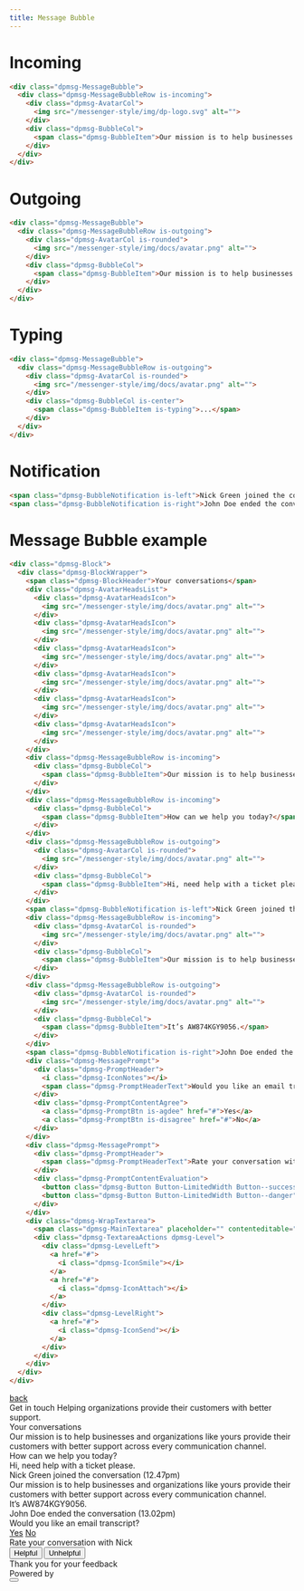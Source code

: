 ```yaml
---
title: Message Bubble
---
```


# Incoming
```html @preview
<div class="dpmsg-MessageBubble">
  <div class="dpmsg-MessageBubbleRow is-incoming">
    <div class="dpmsg-AvatarCol">
      <img src="/messenger-style/img/dp-logo.svg" alt="">
    </div>
    <div class="dpmsg-BubbleCol">
      <span class="dpmsg-BubbleItem">Our mission is to help businesses and organizations like yours provide their customers with better support across every communication channel.</span>
    </div>
  </div>
</div>
```

# Outgoing
```html @preview
<div class="dpmsg-MessageBubble">
  <div class="dpmsg-MessageBubbleRow is-outgoing">
    <div class="dpmsg-AvatarCol is-rounded">
      <img src="/messenger-style/img/docs/avatar.png" alt="">
    </div>
    <div class="dpmsg-BubbleCol">
      <span class="dpmsg-BubbleItem">Our mission is to help businesses and organizations like yours provide their customers with better support across every communication channel.</span>
    </div>
  </div>
</div>
```

# Typing
```html @preview
<div class="dpmsg-MessageBubble">
  <div class="dpmsg-MessageBubbleRow is-outgoing">
    <div class="dpmsg-AvatarCol is-rounded">
      <img src="/messenger-style/img/docs/avatar.png" alt="">
    </div>
    <div class="dpmsg-BubbleCol is-center">
      <span class="dpmsg-BubbleItem is-typing">...</span>
    </div>
  </div>
</div>
```

# Notification
```html @preview
<span class="dpmsg-BubbleNotification is-left">Nick Green joined the conversation (12.47pm)</span>
<span class="dpmsg-BubbleNotification is-right">John Doe ended the conversation (13.02pm)</span>
```

# Message Bubble example
```html @preview
<div class="dpmsg-Block">
  <div class="dpmsg-BlockWrapper">
    <span class="dpmsg-BlockHeader">Your conversations</span>
    <div class="dpmsg-AvatarHeadsList">
      <div class="dpmsg-AvatarHeadsIcon">
        <img src="/messenger-style/img/docs/avatar.png" alt="">
      </div>
      <div class="dpmsg-AvatarHeadsIcon">
        <img src="/messenger-style/img/docs/avatar.png" alt="">
      </div>
      <div class="dpmsg-AvatarHeadsIcon">
        <img src="/messenger-style/img/docs/avatar.png" alt="">
      </div>
      <div class="dpmsg-AvatarHeadsIcon">
        <img src="/messenger-style/img/docs/avatar.png" alt="">
      </div>
      <div class="dpmsg-AvatarHeadsIcon">
        <img src="/messenger-style/img/docs/avatar.png" alt="">
      </div>
      <div class="dpmsg-AvatarHeadsIcon">
        <img src="/messenger-style/img/docs/avatar.png" alt="">
      </div>
    </div>
    <div class="dpmsg-MessageBubbleRow is-incoming">
      <div class="dpmsg-BubbleCol">
        <span class="dpmsg-BubbleItem">Our mission is to help businesses and organizations like yours provide their customers with better support across every communication channel.</span>
      </div>
    </div>
    <div class="dpmsg-MessageBubbleRow is-incoming">
      <div class="dpmsg-BubbleCol">
        <span class="dpmsg-BubbleItem">How can we help you today?</span>
      </div>
    </div>
    <div class="dpmsg-MessageBubbleRow is-outgoing">
      <div class="dpmsg-AvatarCol is-rounded">
        <img src="/messenger-style/img/docs/avatar.png" alt="">
      </div>
      <div class="dpmsg-BubbleCol">
        <span class="dpmsg-BubbleItem">Hi, need help with a ticket please.</span>
      </div>
    </div>
    <span class="dpmsg-BubbleNotification is-left">Nick Green joined the conversation (12.47pm)</span>
    <div class="dpmsg-MessageBubbleRow is-incoming">
      <div class="dpmsg-AvatarCol is-rounded">
        <img src="/messenger-style/img/docs/avatar.png" alt="">
      </div>
      <div class="dpmsg-BubbleCol">
        <span class="dpmsg-BubbleItem">Our mission is to help businesses and organizations like yours provide their customers with better support across every communication channel.</span>
      </div>
    </div>
    <div class="dpmsg-MessageBubbleRow is-outgoing">
      <div class="dpmsg-AvatarCol is-rounded">
        <img src="/messenger-style/img/docs/avatar.png" alt="">
      </div>
      <div class="dpmsg-BubbleCol">
        <span class="dpmsg-BubbleItem">It’s AW874KGY9056.</span>
      </div>
    </div>
    <span class="dpmsg-BubbleNotification is-right">John Doe ended the conversation (13.02pm)</span>
    <div class="dpmsg-MessagePrompt">
      <div class="dpmsg-PromptHeader">
        <i class="dpmsg-IconNotes"></i>
        <span class="dpmsg-PromptHeaderText">Would you like an email transcript?</span>
      </div>
      <div class="dpmsg-PromptContentAgree">
        <a class="dpmsg-PromptBtn is-agdee" href="#">Yes</a>
        <a class="dpmsg-PromptBtn is-disagree" href="#">No</a>
      </div>
    </div>
    <div class="dpmsg-MessagePrompt">
      <div class="dpmsg-PromptHeader">
        <span class="dpmsg-PromptHeaderText">Rate your conversation with Nick</span>
      </div>
      <div class="dpmsg-PromptContentEvaluation">
        <button class="dpmsg-Button Button-LimitedWidth Button--success">Helpful</button>
        <button class="dpmsg-Button Button-LimitedWidth Button--danger">Unhelpful</button>
      </div>
    </div>
    <div class="dpmsg-WrapTextarea">
      <span class="dpmsg-MainTextarea" placeholder="" contenteditable="true"></span>
      <div class="dpmsg-TextareaActions dpmsg-Level">
        <div class="dpmsg-LevelLeft">
          <a href="#">
            <i class="dpmsg-IconSmile"></i>
          </a>
          <a href="#">
            <i class="dpmsg-IconAttach"></i>
          </a>  
        </div>
        <div class="dpmsg-LevelRight">
          <a href="#">
            <i class="dpmsg-IconSend"></i>
          </a>
        </div>
      </div>
    </div>
  </div>
</div>
```

<div class="dpmsg-ScreenWrap">
  <div class="dpmsg-Screen is-blue">
    <div class="dpmsg-ScreenHeder">
      <div class="dpmsg-ScreenControls dpmsg-Level">
        <a class="dpmsg-BackBtn dpmsg-LevelLeft" href="#"><i class="dpmsg-IconArrow iconArrow--left"></i> back</a>
        <div class="dpmsg-LevelRight">
          <a href="#">
            <i class="dpmsg-IconMute"></i>
          </a>
        </div>
      </div>
      <div class="dpmsg-ScreenHederLogo">
        <img src="/messenger-style/img/deskpro-logo-white.svg" alt="">
      </div>
      <span class="dpmsg-ScreenHederTitle">Get in touch</span>
      <span class="dpmsg-ScreenHederText">Helping organizations provide their customers with better support.</span>
    </div>
    <div class="dpmsg-ScreenContent">
      <div class="dpmsg-Block">
        <div class="dpmsg-BlockWrapper">
          <span class="dpmsg-BlockHeader">Your conversations</span>
          <div class="dpmsg-AvatarHeadsList">
            <div class="dpmsg-AvatarHeadsIcon">
              <img src="/messenger-style/img/docs/avatar.png" alt="">
            </div>
            <div class="dpmsg-AvatarHeadsIcon">
              <img src="/messenger-style/img/docs/avatar.png" alt="">
            </div>
            <div class="dpmsg-AvatarHeadsIcon">
              <img src="/messenger-style/img/docs/avatar.png" alt="">
            </div>
            <div class="dpmsg-AvatarHeadsIcon">
              <img src="/messenger-style/img/docs/avatar.png" alt="">
            </div>
            <div class="dpmsg-AvatarHeadsIcon">
              <img src="/messenger-style/img/docs/avatar.png" alt="">
            </div>
            <div class="dpmsg-AvatarHeadsIcon">
              <img src="/messenger-style/img/docs/avatar.png" alt="">
            </div>
          </div>
          <div class="dpmsg-MessageBubbleRow is-incoming">
            <div class="dpmsg-BubbleCol">
              <span class="dpmsg-BubbleItem">Our mission is to help businesses and organizations like yours provide their customers with better support across every communication channel.</span>
            </div>
          </div>
          <div class="dpmsg-MessageBubbleRow is-incoming">
            <div class="dpmsg-BubbleCol">
              <span class="dpmsg-BubbleItem">How can we help you today?</span>
            </div>
          </div>
          <div class="dpmsg-MessageBubbleRow is-outgoing">
            <div class="dpmsg-AvatarCol is-rounded">
              <img src="/messenger-style/img/docs/avatar.png" alt="">
            </div>
            <div class="dpmsg-BubbleCol">
              <span class="dpmsg-BubbleItem">Hi, need help with a ticket please.</span>
            </div>
          </div>
          <span class="dpmsg-BubbleNotification is-left">Nick Green joined the conversation (12.47pm)</span>
          <div class="dpmsg-MessageBubbleRow is-incoming">
            <div class="dpmsg-AvatarCol is-rounded">
              <img src="/messenger-style/img/docs/avatar.png" alt="">
            </div>
            <div class="dpmsg-BubbleCol">
              <span class="dpmsg-BubbleItem">Our mission is to help businesses and organizations like yours provide their customers with better support across every communication channel.</span>
            </div>
          </div>
          <div class="dpmsg-MessageBubbleRow is-outgoing">
            <div class="dpmsg-AvatarCol is-rounded">
              <img src="/messenger-style/img/docs/avatar.png" alt="">
            </div>
            <div class="dpmsg-BubbleCol">
              <span class="dpmsg-BubbleItem">It’s AW874KGY9056.</span>
            </div>
          </div>
          <span class="dpmsg-BubbleNotification is-right">John Doe ended the conversation (13.02pm)</span>
          <div class="dpmsg-MessagePrompt">
            <div class="dpmsg-PromptHeader">
              <i class="dpmsg-IconNotes"></i>
              <span class="dpmsg-PromptHeaderText">Would you like an email transcript?</span>
            </div>
            <div class="dpmsg-PromptContentAgree">
              <a class="dpmsg-PromptBtn is-agdee" href="#">Yes</a>
              <a class="dpmsg-PromptBtn is-disagree" href="#">No</a>
            </div>
          </div>
          <div class="dpmsg-MessagePrompt">
            <div class="dpmsg-PromptHeader">
              <span class="dpmsg-PromptHeaderText">Rate your conversation with Nick</span>
            </div>
            <div class="dpmsg-PromptContentEvaluation">
              <button class="dpmsg-Button Button-LimitedWidth Button--success">Helpful</button>
              <button class="dpmsg-Button Button-LimitedWidth Button--danger">Unhelpful</button>
            </div>
          </div>
          <div class="dpmsg-MessagePrompt">
            <div class="dpmsg-PromptHeader">
              <span class="dpmsg-PromptHeaderText">Thank you for your feedback</span>
            </div>
            <div class="dpmsg-PromptContentEvaluation">
              <i class="dpmsg-IconSmile is-blue"></i>
            </div>
          </div>
      <div class="dpmsg-WrapTextarea">
        <span class="dpmsg-MainTextarea" placeholder="" contenteditable="true"></span>
        <div class="dpmsg-TextareaActions dpmsg-Level">
          <div class="dpmsg-LevelLeft">
            <a href="#">
              <i class="dpmsg-IconSmile"></i>
            </a>
            <a href="#">
              <i class="dpmsg-IconAttach"></i>
            </a>  
          </div>
          <div class="dpmsg-LevelRight">
            <a href="#">
              <i class="dpmsg-IconSend"></i>
            </a>
          </div>
        </div>
      </div>
        </div>
      </div>
    </div>
    <div class="dpmsg-ScreenFooter">
      <span class="dpmsg-ScreenLine"></span>
      <span class="dpmsg-ScreenFooterText">Powered by</span>
      <span class="dpmsg-VertLine"></span>
      <img class="dpmsg-ScreenFooterLogo" src="/messenger-style/img/deskpro-logo.svg" alt="">
      <span class="dpmsg-ScreenLine"></span>
    </div>
  </div>
  <div class="dpmsg-ScreenIconRow is-left">
    <button class="dpmsg-TriggerBtn is-blue">
      <i class="dpmsg-Icon dpmsg-IconClose"></i>
    </button>
  </div>
</div>